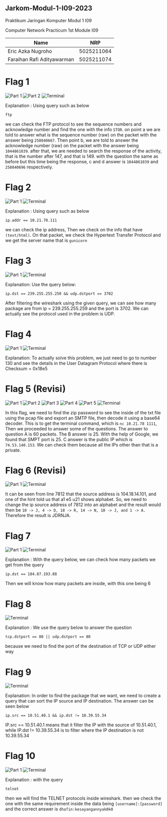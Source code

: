 ## Jarkom-Modul-1-I09-2023
<p>Praktikum Jaringan Komputer Modul 1 I09</p>
<p>Computer Network Practicum 1st Module I09</p>

| Name                        | NRP        |
|-----------------------------|------------|
|Eric Azka Nugroho            | 5025211064 |
|Faraihan Rafi Adityawarman   | 5025211074 |


# Flag 1
![Part 1](https://media.discordapp.net/attachments/1153305482438660178/1154401068541812807/Screenshot_2023-09-18_211457.png?width=1246&height=702)
![Part 2](https://media.discordapp.net/attachments/1153305482438660178/1154401069108052009/Screenshot_2023-09-18_211641.png?width=1246&height=702)
![Terminal](https://media.discordapp.net/attachments/1153305482438660178/1154401069443579975/Screenshot_2023-09-18_211740.png?width=1110&height=532)

Explanation :
Using query such as below
```
ftp
```
we can check the FTP protocol to see the sequence numbers and acknowledge number and find the one with the info `STOR`.
on point a we are told to answer what is the sequence number (raw) on the packet with the answer being `258040667`.
Then point b, we are told to answer the acknowledge number (raw) on the packet with the answer being `1044861039`.
after that, we are needed to search the response of the activity, that is the number after 147, and that is 149.
with the question the same as before but this time being the response, c and d answer is `1044861039` and `258040696` respectively.

# Flag 2
![Part 1](https://media.discordapp.net/attachments/1153305482438660178/1154404132258582619/Screenshot_2023-09-18_201544.png?width=1248&height=702)
![Terminal](https://media.discordapp.net/attachments/1153305482438660178/1154404132510244865/Screenshot_2023-09-18_193744.png?width=1020&height=150)

Explanation :
Using query such as below
```
ip.addr == 10.21.78.111
```
we can check the ip address, Then we check on the info that have `(text/html)`. On that packet, we check the Hypertext Transfer Protocol and we get the server name that is `gunicorn`

# Flag 3
![Part 1](https://cdn.discordapp.com/attachments/1153305482438660178/1153331540068155452/Screen_Shot_2023-09-18_at_21.06.51.png)
![Terminal](https://cdn.discordapp.com/attachments/1153305482438660178/1153331504689197137/Screen_Shot_2023-09-18_at_21.07.33.png)

Explanation:
Use the query below:
```
ip.dst == 239.255.255.250 && udp.dstport == 3702
```
After filtering the wireshark using the given query, we can see how many package are from ip = 239.255.255.259 and the port is 3702. We can actually see the protocol used in the problem is UDP.

# Flag 4
![Part 1](https://cdn.discordapp.com/attachments/1153305482438660178/1153320386969223269/Screen_Shot_2023-09-18_at_20.23.16.png)
![Terminal](https://cdn.discordapp.com/attachments/1153305482438660178/1153320213769633862/Screen_Shot_2023-09-18_at_20.21.58.png)

Explanation:
To actually solve this problem, we just need to go to number 130 and see the details in the User Datagram Protocol where there is Checksum = 0x18e5



# Flag 5 (Revisi)
![Part 1](https://media.discordapp.net/attachments/1153305482438660178/1154663584513658930/image.png?width=936&height=701)
![Part 2](https://media.discordapp.net/attachments/1153305482438660178/1154663643825319976/image.png?width=705&height=517)
![Part 3](https://media.discordapp.net/attachments/1153305482438660178/1154663827770724362/image.png?width=554&height=701)
![Part 4](https://media.discordapp.net/attachments/1153305482438660178/1154663939393724508/image.png?width=599&height=631)
![Part 5](https://media.discordapp.net/attachments/1153305482438660178/1154664579520024597/image.png?width=612&height=128)
![Terminal](https://media.discordapp.net/attachments/1153305482438660178/1154665179099963413/image.png?width=705&height=219)

In this flag, we need to find the zip password to see the inside of the txt file using the pcap file and export an SMTP file, then decode it using a base64 decoder. 
This is to get the terminal command, which is `nc 10.21.78 1111`, Then we proceeded to answer some of the questions.
The answer to question A is 60 packets. The B answer is 25. With the help of Google, we found that SMPT port is 25. C answer is the public IP which is `74.53.140.153`. 
We can check them because all the IPs other than that is a private.

# Flag 6 (Revisi)
![Part 1](https://cdn.discordapp.com/attachments/1153305482438660178/1154771927714496603/Screen_Shot_2023-09-22_at_20.28.46.png)
![Terminal](https://cdn.discordapp.com/attachments/1153305482438660178/1154771927433486426/Screen_Shot_2023-09-22_at_20.30.27.png)

It can be seen from line 7812 that the source address is 104.18.14.101, and one of the hint told us that a1 e5 u21 shows alphabet. So, we need to change the ip source address of 7812 into an alphabet and the result would then be ```10 -> J, 4 -> D, 18 -> R, 14 -> N, 10 -> J, and 1 -> A.``` Therefore the result is JDRNJA. 

# Flag 7
![Part 1](https://media.discordapp.net/attachments/1153305482438660178/1154416089577553970/image.png?width=919&height=702)
![Terminal](https://media.discordapp.net/attachments/1153305482438660178/1154416089908916375/Screenshot_2023-09-18_192001.png?width=899&height=150)

Explanation :
With the query below, we can check how many packets we get from the query
```
ip.dst == 184.87.193.88
```
Then we will know how many packets are inside, with this one being 6

# Flag 8
![Terminal](https://media.discordapp.net/attachments/1153305482438660178/1154416417022681188/image.png?width=583&height=105)

Explanation :
We use the query below to answer the question
```
tcp.dstport == 80 || udp.dstport == 80
```
because we need to find the port of the destination of TCP or UDP either way

# Flag 9
![Terminal](https://cdn.discordapp.com/attachments/1153305482438660178/1153322228977516696/Screen_Shot_2023-09-18_at_20.30.31.png)

Explanation:
In order to find the package that we want, we need to create a query that can sort the IP source and IP destination. The answer can be seen below
```
ip.src == 10.51.40.1 && ip.dst != 10.39.55.34
```
IP.src == 10.51.40.1 means that it filter the IP with the source of 10.51.40.1, while IP.dst != 10.39.55.34 is to filter where the IP destination is not 10.39.55.34

# Flag 10
![Part 1](https://media.discordapp.net/attachments/809357974018719754/1154714690790887475/image.png?width=937&height=702)
![Terminal](https://media.discordapp.net/attachments/1153305482438660178/1154417030326394960/image.png?width=1099&height=177)

Explanation :
with the query
```
telnet
```
then we will find the TELNET protocols inside wireshark. then we check the one with the same requirement inside the data being `[username]:[password]` and the correct answer is `dhafin:kesayangannyak0k0`
